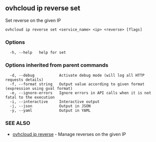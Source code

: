 ## ovhcloud ip reverse set

Set reverse on the given IP

```
ovhcloud ip reverse set <service_name> <ip> <reverse> [flags]
```

### Options

```
  -h, --help   help for set
```

### Options inherited from parent commands

```
  -d, --debug           Activate debug mode (will log all HTTP requests details)
  -f, --format string   Output value according to given format (expression using gval format)
  -e, --ignore-errors   Ignore errors in API calls when it is not fatal to the execution
  -i, --interactive     Interactive output
  -j, --json            Output in JSON
  -y, --yaml            Output in YAML
```

### SEE ALSO

* [ovhcloud ip reverse](ovhcloud_ip_reverse.md)	 - Manage reverses on the given IP

